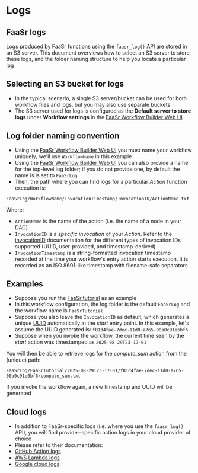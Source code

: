 # Logs

## FaaSr logs

Logs produced by FaaSr functions using the `faasr_log()` API are stored in an S3 server. This document overviews how to select an S3 server to store these logs, and the folder naming structure to help you locate a particular log

## Selecting an S3 bucket for logs

- In the typical scenario, a single S3 server/bucket can be used for both workflow files and logs, but you may also use separate buckets
- The S3 server used for logs is configured as the **Default server to store logs** under **Workflow settings** in the [FaaSr Workflow Builder Web UI] 

## Log folder naming convention

- Using the [FaaSr Workflow Builder Web UI] you must name your workflow uniquely; we'll use `WorkflowName` in this example
- Using the [FaaSr Workflow Builder Web UI] you can also provide a name for the top-level log folder; if you do not provide one, by default the name is is set to `FaaSrLog`
- Then, the path where you can find logs for a particular _Action_ function execution is:

`FaaSrLog/WorkflowName/InvocationTimestamp/InvocationID/ActionName.txt`

Where:
- `ActionName` is the name of the action (i.e. the name of a node in your DAG)
- `InvocationID` is a _specific invocation_ of your _Action_. Refer to the [invocationID] documentation for the different types of invocation IDs supported (UUID, user-provided, and timestamp-derived)
- `InvocationTimestamp` is a string-formatted invocation timestamp recorded at the time your workflow's entry action starts execution. It is recorded as an ISO 8601-like timestamp with filename-safe separators

## Examples

- Suppose you run the [FaaSr tutorial] as an example
- In this workflow configuration, the log folder is the default `FaaSrLog` and the workflow name is `FaaSrTutorial`
- Suppose you also leave the `InvocationID` as default, which generates a unique [UUID](https://en.wikipedia.org/wiki/Universally_unique_identifier) automatically at the _start_ entry point. In this example, let's assume the UUID generated is: `f81d4fae-7dec-11d0-a765-00a0c91e6bf6`
- Suppose when you invoke the workflow, the current time seen by the _start_ action was timestamped as `2025-08-29T23-17-01`

You will then be able to retrieve logs for the *compute_sum* action from the (unique) path: 

`FaaSrLog/FaaSrTutorial/2025-08-29T23-17-01/f81d4fae-7dec-11d0-a765-00a0c91e6bf6/compute_sum.txt`

If you invoke the workflow again, a new timestamp and UUID will be generated

## Cloud logs

- In addition to FaaSr-specific logs (i.e. where you use the `faasr_log()` API), you will find provider-specific action logs in your cloud provider of choice
- Please refer to their documentation:
- [GitHub Action logs](https://docs.github.com/en/actions/how-tos/monitor-workflows/use-workflow-run-logs)
- [AWS Lambda logs](https://docs.aws.amazon.com/lambda/latest/dg/monitoring-cloudwatchlogs-view.html)
- [Google cloud logs](https://cloud.google.com/run/docs/logging)

[FaaSr Workflow Builder Web UI]: workflows.md
[invocationID]: invocationid.md
[FaaSr tutorial]: tutorial.md